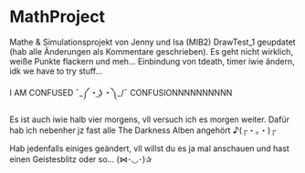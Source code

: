 # MathProject
Mathe &amp; Simulationsprojekt von Jenny und Isa (MIB2)
DrawTest_1 geupdatet (hab alle Änderungen als Kommentare geschrieben).
Es geht nicht wirklich, weiße Punkte flackern und meh...
Einbindung von tdeath, timer iwie ändern, idk we have to try stuff...

I AM CONFUSED
¯\_༼ ◔ ͜ʖ ◔ ༽_/¯
CONFUSIONNNNNNNNNN

Es ist auch iwie halb vier morgens, vll versuch ich es morgen weiter. Dafür hab ich nebenher jz fast alle The Darkness Alben angehört ♪(┌・。・)┌

Hab jedenfalls einiges geändert, vll willst du es ja mal anschauen und hast einen Geistesblitz oder so... 
(⋈･◡･)✰
